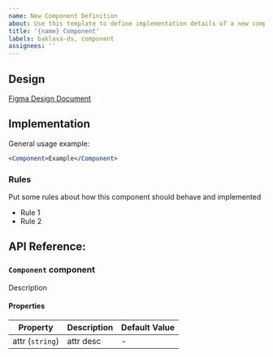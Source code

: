 ```yaml
---
name: New Component Definition
about: Use this template to define implementation details of a new component
title: '{name} Component'
labels: baklava-ds, component
assignees: ''
---
```


## Design

[Figma Design Document]()

## Implementation

General usage example:

```jsx
<Component>Example</Component>
```

### Rules

Put some rules about how this component should behave and implemented

- Rule 1
- Rule 2

## API Reference:

### `Component` component

Description

#### Properties

| Property        | Description | Default Value |
| --------------- | ----------- | ------------- |
| attr (`string`) | attr desc   | -             |
